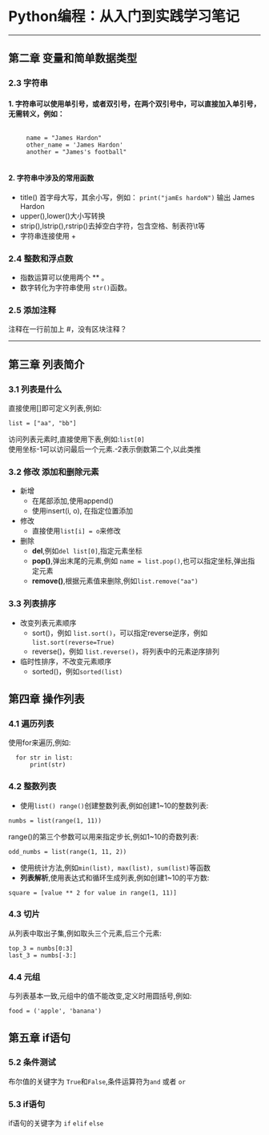Python编程：从入门到实践学习笔记
===========================
---
## 第二章 变量和简单数据类型
### 2.3 字符串
#### 1. 字符串可以使用单引号，或者双引号，在两个双引号中，可以直接加入单引号，无需转义，例如：  

```

     name = "James Hardon"  
     other_name = 'James Hardon'  
     another = "James's football"
	 
``` 

#### 2. 字符串中涉及的常用函数
* title() 首字母大写，其余小写，例如：  `print("jamEs hardoN")` 输出 James Hardon
* upper(),lower()大小写转换
* strip(),lstrip(),rstrip()去掉空白字符，包含空格、制表符\t等
* 字符串连接使用 + 

### 2.4 整数和浮点数
* 指数运算可以使用两个 ** 。
* 数字转化为字符串使用 `str()`函数。

### 2.5 添加注释
注释在一行前加上 #，没有区块注释？

---

## 第三章 列表简介
### 3.1 列表是什么
直接使用[]即可定义列表,例如:  

```
list = ["aa", "bb"]
```
访问列表元素时,直接使用下表,例如:`list[0]`  
使用坐标-1可以访问最后一个元素.-2表示倒数第二个,以此类推  
### 3.2 修改 添加和删除元素
* 新增  
    + 在尾部添加,使用append()
    + 使用insert(i, o), 在指定位置添加
* 修改
    + 直接使用`list[i] = o`来修改
* 删除
    + __del__,例如`del list[0]`,指定元素坐标
    + __pop()__,弹出末尾的元素,例如 `name = list.pop()`,也可以指定坐标,弹出指定元素
    + __remove()__,根据元素值来删除,例如`list.remove("aa")`
      
### 3.3 列表排序
* 改变列表元素顺序
    + sort()，例如 `list.sort()`，可以指定reverse逆序，例如 `list.sort(reverse=True)`
	+ reverse()，例如 `list.reverse()`，将列表中的元素逆序排列
* 临时性排序，不改变元素顺序
    + sorted()，例如`sorted(list)`	
    
## 第四章 操作列表
### 4.1 遍历列表
使用for来遍历,例如:
```
  for str in list:
      print(str)
```
### 4.2 整数列表
* 使用`list() range()`创建整数列表,例如创建1~10的整数列表:
```
numbs = list(range(1, 11))
```
range()的第三个参数可以用来指定步长,例如1~10的奇数列表:
```
odd_numbs = list(range(1, 11, 2))
```
* 使用统计方法,例如`min(list), max(list), sum(list)`等函数
* __列表解析__,使用表达式和循环生成列表,例如创建1~10的平方数:
```
square = [value ** 2 for value in range(1, 11)]
```

### 4.3 切片
从列表中取出子集,例如取头三个元素,后三个元素:
```
top_3 = numbs[0:3]
last_3 = numbs[-3:]
```

### 4.4 元组
与列表基本一致,元组中的值不能改变,定义时用圆括号,例如:
```
food = ('apple', 'banana')
```
## 第五章 if语句
### 5.2 条件测试
布尔值的关键字为 `True`和`False`,条件运算符为`and` 或者 `or`
### 5.3 if语句
if语句的关键字为 `if` `elif` `else`
    




 
 